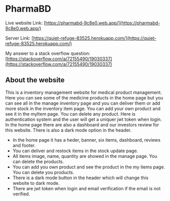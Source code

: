 # PharmaBD

Live website Link: [https://pharmabd-9c8e0.web.app/](https://pharmabd-9c8e0.web.app/)

Server Link: [https://quiet-refuge-83525.herokuapp.com/](https://quiet-refuge-83525.herokuapp.com/)

My answer to a stack overflow question: [https://stackoverflow.com/a/72155490/19030337](https://stackoverflow.com/a/72155490/19030337)

## About the website

This is a inventory management website for medical product management. Here you can see some of the medicine products in the home page but you can see all in the manage inventory page and you can deliver them or add more stock in the inventory item page. You can add your own product and see it in the myItem page. You can delete any product. Here is authentication system and the user will get a uniquer jwt token when login. In the home page there are also a dashboard and our investors review for this website. There is also a dark mode option in the header.

* In the home page it has a heder, banner, six items, dashboard, reviews and footer.
* You can deliver and restock items in the stock update page.
* All items image, name, quantity are showed in the manage page. You can delete the products. 
* You can add you own product and see the product in the my items page. You can delete you products.
* There is a dark mode button in the header which will change this website to dark mode.
* There are jwt token when login and email verification if the email is not verified. 